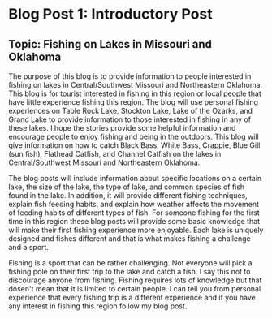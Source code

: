 # Blog Post 1: Introductory Post

## Topic: Fishing on Lakes in Missouri and Oklahoma

The purpose of this blog is to provide information to people interested in fishing on lakes in Central/Southwest Missouri and Northeastern Oklahoma. This blog is for tourist interested in fishing in this region or local people that have little experience fishing this region. The blog will use personal fishing experiences on Table Rock Lake, Stockton Lake, Lake of the Ozarks, and Grand Lake to provide information to those interested in fishing in any of these lakes. I hope the stories provide some helpful information and encourage people to enjoy fishing and being in the outdoors. This blog will give information on how to catch Black Bass, White Bass, Crappie, Blue Gill (sun fish), Flathead Catfish, and Channel Catfish on the lakes in Central/Southwest Missouri and Northeastern Oklahoma.

The blog posts will include information about specific locations on a certain lake, the size of the lake, the type of lake, and common species of fish found in the lake. In addition, it will provide different fishing techniques, explain fish feeding habits, and explain how weather affects the movement of feeding habits of different types of fish. For someone fishing for the first time in this region these blog posts will provide some basic knowledge that will make their first fishing experience more enjoyable. Each lake is uniquely designed and fishes different and that is what makes fishing a challenge and a sport. 

Fishing is a sport that can be rather challenging. Not everyone will pick a fishing pole on their first trip to the lake and catch a fish. I say this not to discourage anyone from fishing. Fishing requires lots of knowledge but that dosen't mean that it is limited to certain people. I can tell you from personal experience that every fishing trip is a different experience and if you have any interest in fishing this region follow my blog post.




 
